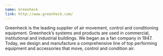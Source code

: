 ```yaml
---
name: Greenheck
link: http://www.greenheck.com/
---
```

Greenheck is the leading supplier of air movement, control and conditioning equipment. Greenheck’s systems and products are used in commercial, institutional and industrial buildings. We began as a fan company in 1947. Today, we design and manufacture a comprehensive line of top performing equipment and accessories that move, control and condition air.
